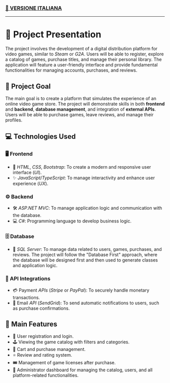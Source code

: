 ### [🏴 VERSIONE ITALIANA](README.md)
---
# 📖 Project Presentation
The project involves the development of a digital distribution platform for video games, similar to _Steam_ or _G2A_. Users will be able to register, explore a catalog of games, purchase titles, and manage their personal library. The application will feature a user-friendly interface and provide fundamental functionalities for managing accounts, purchases, and reviews.

## 🎯 Project Goal
The main goal is to create a platform that simulates the experience of an online video game store. The project will demonstrate skills in both **frontend** and **backend**, **database management**, and integration of **external APIs**. Users will be able to purchase games, leave reviews, and manage their profiles.

## 💻 Technologies Used
### 🖥️ Frontend
- 🎨 _HTML_, _CSS_, _Bootstrap_: To create a modern and responsive user interface (_UI_).
- ✨ _JavaScript_/_TypeScript_: To manage interactivity and enhance user experience (_UX_).
### ⚙️ Backend
- 🛠 _ASP.NET MVC_: To manage application logic and communication with the database.
- 💻 _C#_: Programming language to develop business logic.
### 🗄️ Database
- 💾 _SQL Server_: To manage data related to users, games, purchases, and reviews. 
The project will follow the "Database First" approach, where the database will be designed first and then used to generate classes and application logic.
### 🔗 API Integrations
- 💳 Payment _APIs_ (_Stripe_ or _PayPal_): To securely handle monetary transactions.
- 📧 Email _API_ (_SendGrid_): To send automatic notifications to users, such as purchase confirmations.
## 🚀 Main Features
- 👤 User registration and login.
- 🕹 Viewing the game catalog with filters and categories.
- 🛒 Cart and purchase management.
- ⭐ Review and rating system.
- 🎟 Management of game licenses after purchase.
- 🔧 Administrator dashboard for managing the catalog, users, and all platform-related functionalities.
